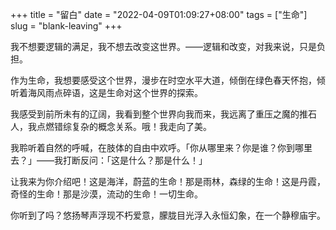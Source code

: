 +++
title = "留白"
date = "2022-04-09T01:09:27+08:00"
tags = ["生命"]
slug = "blank-leaving"
+++

我不想要逻辑的满足，我不想去改变这世界。——逻辑和改变，对我来说，只是负担。

作为生命，我想要感受这个世界，漫步在时空水平大道，倾倒在绿色春天怀抱，倾听着海风雨点碎语，这是生命对这个世界的探索。

我感受到前所未有的辽阔，我看到整个世界向我而来，我远离了重压之魔的推石人，我点燃错综复杂的概念关系。哦！我走向了美。

我聆听着自然的呼喊，在肢体的自由中欢呼。「你从哪里来？你是谁？你到哪里去？」——我打断反问：「这是什么？那是什么！」

让我来为你介绍吧！这是海洋，蔚蓝的生命！那是雨林，森绿的生命！这是丹霞，奇怪的生命！那是沙漠，流动的生命！一切生命。

你听到了吗？悠扬琴声浮现不朽爱意，朦胧目光浮入永恒幻象，在一个静穆庙宇。
